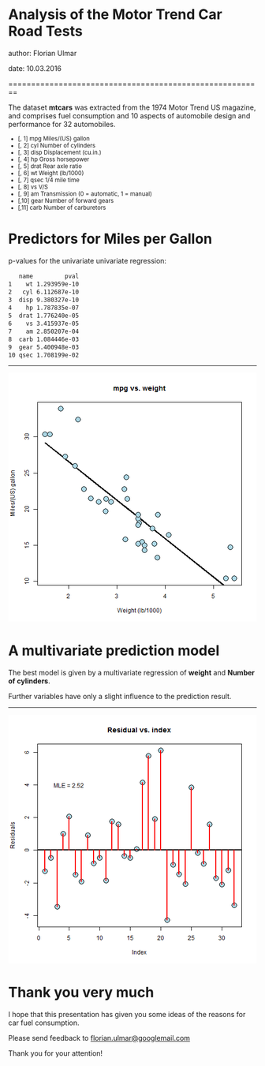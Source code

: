Analysis of the Motor Trend Car Road Tests
========================================================

author: Florian Ulmar

date: 10.03.2016

========================================================

The dataset **mtcars** was extracted from the 1974 Motor Trend US magazine, and comprises fuel consumption and 10 aspects of automobile design and performance for 32 automobiles.
<small>
* [, 1]	 mpg	 Miles/(US) gallon
* [, 2]	 cyl	 Number of cylinders
* [, 3]	 disp	 Displacement (cu.in.)
* [, 4]	 hp	 Gross horsepower
* [, 5]	 drat	 Rear axle ratio
* [, 6]	 wt	 Weight (lb/1000)
* [, 7]	 qsec	 1/4 mile time
* [, 8]	 vs	 V/S
* [, 9]	 am	 Transmission (0 = automatic, 1 = manual)
* [,10]	 gear	 Number of forward gears
* [,11]	 carb	 Number of carburetors
</small>

Predictors for Miles per Gallon
========================================================

p-values for the univariate univariate regression:


```
   name         pval
1    wt 1.293959e-10
2   cyl 6.112687e-10
3  disp 9.380327e-10
4    hp 1.787835e-07
5  drat 1.776240e-05
6    vs 3.415937e-05
7    am 2.850207e-04
8  carb 1.084446e-03
9  gear 5.400948e-03
10 qsec 1.708199e-02
```

***
![plot of chunk unnamed-chunk-2](Assignment-figure/unnamed-chunk-2-1.png) 

A multivariate prediction model
========================================================

The best model is given by a multivariate regression of **weight** and  **Number of cylinders**.

Further variables have only a slight influence to the prediction result.

***

![plot of chunk unnamed-chunk-3](Assignment-figure/unnamed-chunk-3-1.png) 


Thank you very much
========================================================

I hope that this presentation has given you some ideas of the reasons for car fuel consumption.

Please send feedback to florian.ulmar@googlemail.com

Thank you for your attention!
